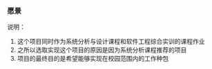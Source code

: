 ### 愿景
说明：

1. 这个项目同时作为系统分析与设计课程和软件工程综合实训的课程作业
2. 之所以选取实现这个项目的原因是因为系统分析课程推荐的项目
3. 项目的最终目的是希望能够实现在校园范围内的工作种包